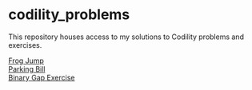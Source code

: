 # codility_problems
This repository houses access to my solutions to Codility problems and exercises.

[Frog Jump](https://app.codility.com/demo/results/trainingEQ55U5-86X/)
<br>
[Parking Bill](https://app.codility.com/demo/results/trainingTRRGG3-GAF/)
<br>
[Binary Gap Exercise](https://app.codility.com/demo/results/training98XRA6-5JG/)


